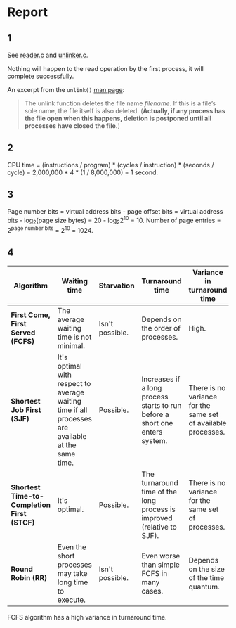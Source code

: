 # Report

## 1

See [reader.c](https://github.com/8symbols/operating-systems/blob/master/10/src/reader.c) and [unlinker.c](https://github.com/8symbols/operating-systems/blob/master/10/src/unlinker.c).

Nothing will happen to the read operation by the first process, it will complete successfully.

An excerpt from the `unlink()` [man page](https://www.gnu.org/software/libc/manual/html_node/Deleting-Files.html#Deleting-Files):

>The unlink function deletes the file name *filename*. If this is a file’s sole name, the file itself is also deleted. (**Actually, if any process has the file open when this happens, deletion is postponed until all processes have closed the file.**)

## 2

CPU time = (instructions / program) * (cycles / instruction) * (seconds / cycle) = 2,000,000 * 4 * (1 / 8,000,000) = 1 second.

## 3

Page number bits = virtual address bits - page offset bits = virtual address bits - log<sub>2</sub>(page size bytes) = 20 - log<sub>2</sub>2<sup>10</sup> = 10.
Number of page entries = 2<sup>page number bits</sup> = 2<sup>10</sup> = 1024.

## 4

Algorithm | Waiting time | Starvation | Turnaround time | Variance in turnaround time
--- | --- | --- | --- | ---
**First Come, First Served (FCFS)** | The average waiting time is not minimal. | Isn't possible. | Depends on the order of processes. | High.
**Shortest Job First (SJF)** | It's optimal with respect to average waiting time if all processes are available at the same time. | Possible. | Increases if a long process starts to run before a short one enters system. | There is no variance for the same set of available processes.
**Shortest Time-to-Completion First (STCF)** | It's optimal. | Possible. | The turnaround time of the long process is improved (relative to SJF). | There is no variance for the same set of processes.
**Round Robin (RR)** | Even the short processes may take long time to execute. | Isn't possible. | Even worse than simple FCFS in many cases. | Depends on the size of the time quantum.

FCFS algorithm has a high variance in turnaround time.
